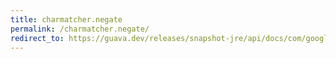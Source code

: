 ```yaml
---
title: charmatcher.negate
permalink: /charmatcher.negate/
redirect_to: https://guava.dev/releases/snapshot-jre/api/docs/com/google/common/base/CharMatcher.html#negate--
---
```

